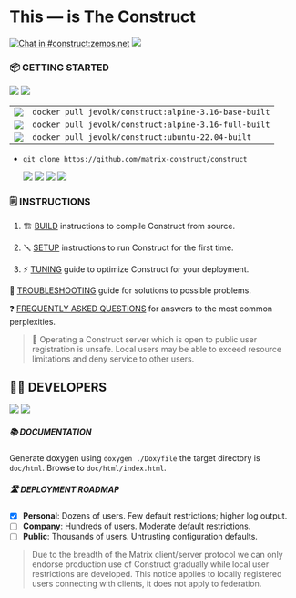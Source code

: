 # This — is The **Construct**

[![Chat in #construct:zemos.net](https://img.shields.io/matrix/construct:zemos.net.svg?label=Chat%20in%20%23construct%3Azemos.net&logo=matrix&server_fqdn=matrix.org&style=for-the-badge&color=5965AF)](https://matrix.to/#/#construct:zemos.net) [![](https://img.shields.io/badge/License-BSD-5965AF.svg?label=%20license&style=for-the-badge)]()

### 📦 GETTING STARTED

[![](https://img.shields.io/badge/github-source-8891CD.svg?logo=GitHub&style=for-the-badge)](https://github.com/matrix-construct/construct) [![](https://img.shields.io/badge/docker-images-8891CD.svg?logo=Docker&style=for-the-badge)](https://registry.hub.docker.com/r/jevolk/construct)

|     |    |
|:---:|:---|
| [![](https://img.shields.io/docker/image-size/jevolk/construct/alpine-3.16-base-built.svg?label=alpine3.16-base&logo=Docker&style=flat-square&color=5965AF&logoWidth=38)](https://registry.hub.docker.com/r/jevolk/construct/tags) | `docker pull jevolk/construct:alpine-3.16-base-built` |
| [![](https://img.shields.io/docker/image-size/jevolk/construct/alpine-3.16-full-built.svg?label=alpine-3.16-full&logo=Docker&style=flat-square&color=5965AF&logoWidth=32)](https://registry.hub.docker.com/r/jevolk/construct/tags) | `docker pull jevolk/construct:alpine-3.16-full-built` |
| [![](https://img.shields.io/docker/image-size/jevolk/construct/ubuntu-22.04-built.svg?label=ubuntu-22.04&logo=Docker&style=flat-square&color=5965AF&logoWidth=46)](https://registry.hub.docker.com/r/jevolk/construct/tags) | `docker pull jevolk/construct:ubuntu-22.04-built` |

- `git clone https://github.com/matrix-construct/construct`

	[![](https://img.shields.io/github/repo-size/matrix-construct/construct.svg?logo=GitHub&style=flat-square&color=5965AF)](https://github.com/matrix-construct/construct)
	[![](https://img.shields.io/github/languages/code-size/matrix-construct/construct.svg?logo=GitHub&style=flat-square&color=5965AF)](https://github.com/matrix-construct/construct)
	[![](https://img.shields.io/github/directory-file-count/matrix-construct/construct.svg?type=dir&label=directories&logo=GitHub&style=flat-square&color=5965AF)](https://github.com/matrix-construct/construct)
	[![](https://img.shields.io/github/directory-file-count/matrix-construct/construct.svg?type=file&label=files&logo=GitHub&style=flat-square&color=5965AF)](https://github.com/matrix-construct/construct)


### 🗒️ INSTRUCTIONS

1. 🏗️  [BUILD](https://github.com/matrix-construct/construct/wiki/BUILD) instructions to compile Construct from source.

2. 🪛 [SETUP](https://github.com/matrix-construct/construct/wiki/SETUP) instructions to run Construct for the first time.

3. ⚡ [TUNING](https://github.com/matrix-construct/construct/wiki/TUNING) guide to optimize Construct for your deployment.

🙋 [TROUBLESHOOTING](https://github.com/matrix-construct/construct/wiki/Troubleshooting-problems) guide for solutions to possible problems.

❓ [FREQUENTLY ASKED QUESTIONS](https://github.com/matrix-construct/construct/wiki/FAQ) for answers to the most common perplexities.

>🛑 Operating a Construct server which is open to public user registration is unsafe. Local users may be able to exceed resource limitations and deny service to other users.

## 👷‍♀️ DEVELOPERS

[![](https://img.shields.io/badge/PRs-welcome-8891CD.svg?label=contributions)]() [![](https://ci.appveyor.com/api/projects/status/qck2bpb57704jmtf?svg=true&style=for-the-badge)]()

##### 📚 DOCUMENTATION

Generate doxygen using `doxygen ./Doxyfile` the target directory is `doc/html`.
Browse to `doc/html/index.html`.

##### 🛣️ DEPLOYMENT ROADMAP

- [x] **Personal**: Dozens of users. Few default restrictions; higher log output.
- [ ] **Company**: Hundreds of users. Moderate default restrictions.
- [ ] **Public**: Thousands of users. Untrusting configuration defaults.

> Due to the breadth of the Matrix client/server protocol we can only endorse
production use of Construct gradually while local user restrictions are
developed. This notice applies to locally registered users connecting with
clients, it does not apply to federation.
